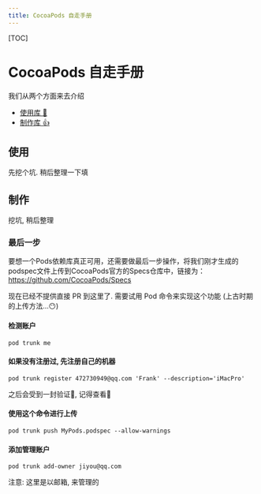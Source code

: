 ```yaml
---
title: CocoaPods 自走手册
---
```


[TOC]

# CocoaPods 自走手册

我们从两个方面来去介绍

- [使用库 🍦](#使用)
- [制作库 👍](#制作)

## 使用

先挖个坑. 稍后整理一下填

## 制作

挖坑, 稍后整理

### 最后一步

要想一个Pods依赖库真正可用，还需要做最后一步操作，将我们刚才生成的podspec文件上传到CocoaPods官方的Specs仓库中，链接为： <https://github.com/CocoaPods/Specs> 

现在已经不提供直接 PR 到这里了. 需要试用 Pod 命令来实现这个功能 (上古时期的上传方法...😶)

#### 检测账户 

```shell
pod trunk me
```

#### 如果没有注册过, 先注册自己的机器 

```shell
pod trunk register 472730949@qq.com 'Frank' --description='iMacPro'
```

之后会受到一封验证📧, 记得查看📮

#### 使用这个命令进行上传 

```shell
pod trunk push MyPods.podspec --allow-warnings
```

#### 添加管理账户

```shell
pod trunk add-owner jiyou@qq.com
```

注意: 这里是以邮箱, 来管理的